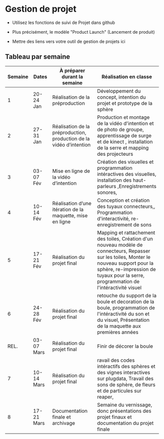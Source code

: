 # Gestion de projet

* Utilisez les fonctions de suivi de Projet dans github

* Plus précisément, le modèle "Product Launch" (Lancement de produit) 

* Mettre des liens vers votre outil de gestion de projets ici  



## Tableau par semaine

| Semaine | Dates          | À préparer durant la semaine                           | Réalisation en classe |
|---------|---------------|-------------------------------------------------|---------------------------------|
| 1       | 20-24 Jan     | Réalisation de la préproduction                  | Développement du concept, intention du projet et prototype de la sphère |
| 2       | 27-31 Jan     | Réalisation de la préproduction, production de la vidéo d’intention | Production et montage de la vidéo d'intention et de photo de groupe, apprentissage de surge et de kinect , installation de la serre et mapping des projecteurs|
| 3       | 03-07 Fév     | Mise en ligne de la vidéo d’intention           | Création des visuelles et programmation intéractives des visuelles, installation des haut-parleurs ,Enregistrements sonores,|
| 4       | 10-14 Fév     | Réalisation d’une itération de la maquette, mise en ligne | Conception et création des tuyaux connecteurs,, Programmation d'interactivité, re-enregistrement de sons |
| 5       | 17-21 Fév     | Réalisation du projet final                     |  Mapping et rattachement des toiles, Création d'un nouveau modèle de connecteurs, Repasser sur les toiles, Monter le nouveau support pour la sphère, re-impression de tuyaux pour la serre, programmation de l'intéractivité visuel|
| 6       | 24-28 Fév     | Réalisation du projet final                     | retouche du support de la boule et decoration de la boule, programmation de l'intéractivité du son et du visuel, Présentation de la maquette aux premières années |
| REL.    | 03-07 Mars    | Réalisation du projet final                     |  Finir de décorer la boule|
| 7       | 10-14 Mars    | Réalisation du projet final                     |  ravail des codes intéractifs des sphères et des vignes interactives sur plugdata, Travail des sons de sphère, de fleurs et de particules sur reaper,|
| 8       | 17-21 Mars    | Documentation finale et archivage               |  Semaine du vernissage, donc présentations des projet finaux et documentation du projet finale |


